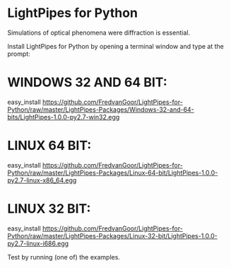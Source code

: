# LightPipes for Python
Simulations of optical phenomena were diffraction is essential.


Install LightPipes for Python by opening a terminal window and type at the prompt:

WINDOWS 32 AND 64 BIT:
======================

easy_install https://github.com/FredvanGoor/LightPipes-for-Python/raw/master/LightPipes-Packages/Windows-32-and-64-bits/LightPipes-1.0.0-py2.7-win32.egg

LINUX 64 BIT:
=============

easy_install https://github.com/FredvanGoor/LightPipes-for-Python/raw/master/LightPipes-Packages/Linux-64-bit/LightPipes-1.0.0-py2.7-linux-x86_64.egg

LINUX 32 BIT:
=============

easy_install https://github.com/FredvanGoor/LightPipes-for-Python/raw/master/LightPipes-Packages/Linux-32-bit/LightPipes-1.0.0-py2.7-linux-i686.egg

Test by running (one of) the examples.
